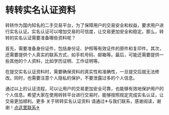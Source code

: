 # 转转实名认证资料

转转作为国内知名的二手交易平台，为了保障用户的交易安全和权益，要求用户进行实名认证。实名认证可以增加交易的可信度，让交易更加安全和稳定。那么，转转的实名认证需要准备哪些资料呢？

首先，需要准备身份证件，包括身份证、护照等有效证件的原件和复印件。其次，还需要提供个人真实的联系方式，如手机号码、邮箱等。最后，可能还需要提供一些其他的个人资料，比如学历证明、工作证明等。

在提交实名认证资料时，需要确保资料的真实性和准确性，一旦提交后就无法修改。同时，也需要注意个人隐私的保护，不要泄露过多的个人信息。

通过以上的认证流程，可以让用户的交易更加安全可靠，也能够有效地保护用户的个人信息。希望大家在使用转转平台进行交易时，能够按照规定完成实名认证，让交易更加顺利。更多 关于转转实名认证资料 请通过✈与我们联系，感谢阅读，谢谢！[点这里联系✈](https://acc.k02.cc)